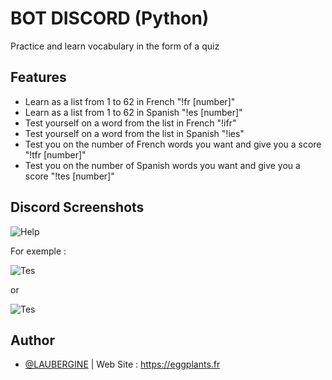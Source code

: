 # BOT DISCORD (Python)
Practice and learn vocabulary in the form of a quiz


## Features

- Learn as a list from 1 to 62 in French "!fr [number]"
- Learn as a list from 1 to 62 in Spanish "!es [number]"
- Test yourself on a word from the list in French "!ifr"
- Test yourself on a word from the list in Spanish "!ies"
- Test you on the number of French words you want and give you a score "!tfr [number]"
- Test you on the number of Spanish words you want and give you a score "!tes [number]"

## Discord Screenshots

![Help](https://cdn.discordapp.com/attachments/971848489480884244/1041505862721753159/image.png)

For exemple :

![Tes](https://cdn.discordapp.com/attachments/971848489480884244/1041506439706980462/image.png)

or

![Tes](https://cdn.discordapp.com/attachments/971848489480884244/1041507174599376937/image.png)
## Author

- [@LAUBERGINE](https://www.github.com/LAUBERGINE)
    | Web Site : https://eggplants.fr


